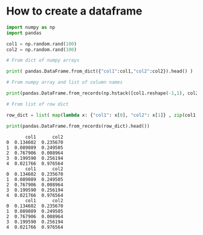# How to create a dataframe


```python
import numpy as np
import pandas

col1 = np.random.rand(100)
col2 = np.random.rand(100)

# From dict of numpy arrays

print( pandas.DataFrame.from_dict({"col1":col1,"col2":col2}).head() ) 

# From numpy array and list of column names

print(pandas.DataFrame.from_records(np.hstack([col1.reshape(-1,1), col2.reshape(-1,1)]), columns=["col1", "col2"]).head())

# From list of row dict

row_dict = list( map(lambda x: {"col1": x[0], "col2": x[1]} , zip(col1, col2)) )

print(pandas.DataFrame.from_records(row_dict).head())

```

           col1      col2
    0  0.134602  0.235670
    1  0.089089  0.249505
    2  0.767906  0.008964
    3  0.199590  0.256194
    4  0.021766  0.976564
           col1      col2
    0  0.134602  0.235670
    1  0.089089  0.249505
    2  0.767906  0.008964
    3  0.199590  0.256194
    4  0.021766  0.976564
           col1      col2
    0  0.134602  0.235670
    1  0.089089  0.249505
    2  0.767906  0.008964
    3  0.199590  0.256194
    4  0.021766  0.976564

